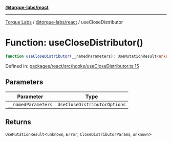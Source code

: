 [**@torque-labs/react**](../../../@torque-labs/react/README.md)

***

[Torque Labs](../../../README.md) / [@torque-labs/react](../README.md) / useCloseDistributor

# Function: useCloseDistributor()

```ts
function useCloseDistributor(__namedParameters): UseMutationResult<unknown, Error, CloseDistributorParams, unknown>
```

Defined in: [packages/react/src/hooks/useCloseDistributor.ts:15](https://github.com/torque-labs/monorepo/blob/9238a1f6167cf2d739205996110f18c02ed8a04f/packages/react/src/hooks/useCloseDistributor.ts#L15)

## Parameters

| Parameter | Type |
| ------ | ------ |
| `__namedParameters` | `UseCloseDistributorOptions` |

## Returns

`UseMutationResult`\<`unknown`, `Error`, `CloseDistributorParams`, `unknown`\>
